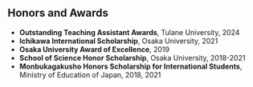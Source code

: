 ## Honors and Awards

- **Outstanding Teaching Assistant Awards**, Tulane University, 2024
- **Ichikawa International Scholarship**, Osaka University, 2021
- **Osaka University Award of Excellence**, 2019
- **School of Science Honor Scholarship**, Osaka University, 2018-2021
- **Monbukagakusho Honors Scholarship for International Students**, Ministry of Education of Japan, 2018, 2021
